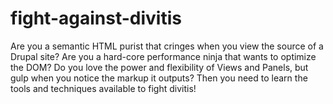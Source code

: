 fight-against-divitis
=====================

Are you a semantic HTML purist that cringes when you view the source of a Drupal site? Are you a hard-core performance ninja that wants to optimize the DOM? Do you love the power and flexibility of Views and Panels, but gulp when you notice the markup it outputs? Then you need to learn the tools and techniques available to fight divitis!